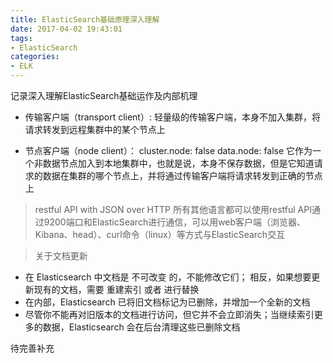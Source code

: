 ```yaml
---
title: ElasticSearch基础原理深入理解
date: 2017-04-02 19:43:01
tags:
- ElasticSearch
categories: 
- ELK
---
```

记录深入理解ElasticSearch基础运作及内部机理

<!--more-->


* 传输客户端（transport client）:
轻量级的传输客户端，本身不加入集群，将请求转发到远程集群中的某个节点上

* 节点客户端（node client）：
cluster.node: false
data.node: false
它作为一个非数据节点加入到本地集群中，也就是说，本身不保存数据，但是它知道请求的数据在集群的哪个节点上，并将通过传输客户端将请求转发到正确的节点上

> restful API with JSON over HTTP
所有其他语言都可以使用restful API通过9200端口和ElasticSearch进行通信，可以用web客户端（浏览器、Kibana、head）、curl命令（linux）等方式与ElasticSearch交互


> 关于文档更新
* 在 Elasticsearch 中文档是 不可改变 的，不能修改它们； 相反，如果想要更新现有的文档，需要 重建索引 或者 进行替换
* 在内部，Elasticsearch 已将旧文档标记为已删除，并增加一个全新的文档 
* 尽管你不能再对旧版本的文档进行访问，但它并不会立即消失；当继续索引更多的数据，Elasticsearch 会在后台清理这些已删除文档

待完善补充


	